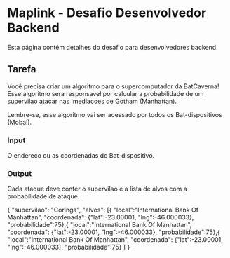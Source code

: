Maplink - Desafio Desenvolvedor Backend
======================================

Esta página contém detalhes do desafio para desenvolvedores backend.

## Tarefa

Você precisa criar um algoritmo para o supercomputador da BatCaverna!
Esse algoritmo sera responsavel por calcular a probabilidade de um supervilao atacar nas imediacoes de Gotham (Manhattan).

Lembre-se, esse algoritmo vai ser acessado por todos os Bat-dispositivos (Mobal).

### Input

O endereco ou as coordenadas do Bat-dispositivo.

### Output

Cada ataque deve conter o supervilao e a lista de alvos com a probabilidade de ataque.

{
    "supervilao": "Coringa",
    "alvos": [{
      "local":"International Bank Of Manhattan",
      "coordenada": {"lat":-23.00001, "lng":-46.000033},
      "probabilidade":75},{
      "local":"International Bank Of Manhattan",
      "coordenada": {"lat":-23.00001, "lng":-46.000033},
      "probabilidade":75},{
      "local":"International Bank Of Manhattan",
      "coordenada": {"lat":-23.00001, "lng":-46.000033},
      "probabilidade":75}
    ]
}
      

